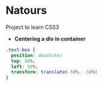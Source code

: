 # Natours
Project to learn CSS3

- **Centering a div in container**
```css
.text-box {
  position: absolute;
  top: 50%;
  left: 50%;
  transform: translate(-50%, -50%)
}
```